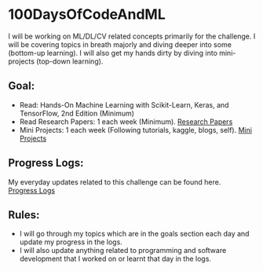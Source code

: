 # 100DaysOfCodeAndML
I will be working on ML/DL/CV related concepts primarily for the challenge. 
I will be covering topics in breath majorly and diving deeper into some (bottom-up learning). 
I will also get my hands dirty by diving into mini-projects (top-down learning).

## Goal:
 - Read: Hands-On Machine Learning with Scikit-Learn, Keras, and TensorFlow, 2nd Edition (Minimum)
 - Read Research Papers: 1 each week (Minimum). [Research Papers](./research-papers-todo.md)
 - Mini Projects: 1 each week (Following tutorials, kaggle, blogs, self). [Mini Projects](./mini-projects-todo.md)
 
## Progress Logs:
My everyday updates related to this challenge can be found here.  
[Progress Logs](./progress-logs.md)
 
## Rules:
 - I will go through my topics which are in the goals section each day and update my progress in the logs.
 - I will also update anything related to programming and software development that I worked on or learnt that day in the logs.
 

